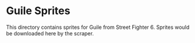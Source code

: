 # Guile Sprites

This directory contains sprites for Guile from Street Fighter 6.
Sprites would be downloaded here by the scraper.
